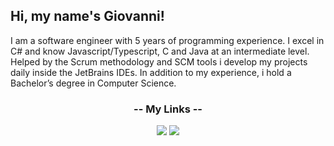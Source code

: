 ## Hi, my name's Giovanni!

I am a software engineer with 5 years of programming experience. I excel in C# and know Javascript/Typescript, C and Java at an intermediate level. Helped by the Scrum methodology and SCM tools i develop my projects daily inside the JetBrains IDEs. In addition to my experience, i hold a Bachelor’s degree in Computer Science.


<h3 align="center">-- My Links --</h3>

<p align="center">
  <a href="mailto:giov.braconi@gmail.com"><img src="https://img.icons8.com/nolan/64/email.png"/></a>
  <a href="https://www.linkedin.com/in/giovanni-braconi/?trk=opento_sprofile_topcard"><img src="https://img.icons8.com/nolan/64/linkedin-circled.png"/></a>
</p>

